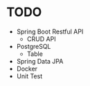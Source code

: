 # TODO
* Spring Boot Restful API
  * CRUD API
* PostgreSQL
  * Table
* Spring Data JPA
* Docker
* Unit Test
